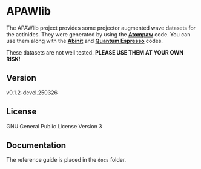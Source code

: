 # APAWlib

The APAWlib project provides some projector augmented wave datasets for the actinides. They were generated by using the [**Atompaw**](http://users.wfu.edu/natalie/papers/pwpaw/man.html) code. You can use them along with the [**Abinit**](https://www.abinit.org) and [**Quantum Espresso**](http://www.quantum-espresso.org) codes.

These datasets are not well tested. **PLEASE USE THEM AT YOUR OWN RISK!**

## Version

v0.1.2-devel.250326

## License

GNU General Public License Version 3

## Documentation

The reference guide is placed in the `docs` folder.

